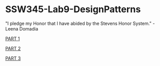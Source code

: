 # SSW345-Lab9-DesignPatterns

"I pledge my Honor that I have abided by the Stevens Honor System." - Leena Domadia

[PART 1](Part%201)

[PART 2](Part%202)

[PART 3](Part%203)
